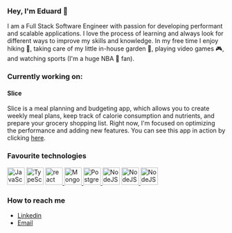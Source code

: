 ### Hey, I'm Eduard :wave:

I am a Full Stack Software Engineer with passion for developing performant and scalable applications. I love the process of learning and always look for different ways to improve my skills and knowledge. In my free time I enjoy hiking :hiking_boot:, taking care of my little in-house garden :seedling:, playing video games :video_game:, and watching sports (I'm a huge NBA :basketball: fan).

### Currently working on:

#### **Slice**
Slice is a meal planning and budgeting app, which allows you to create weekly meal plans, keep track of calorie consumption and nutrients, and prepare your grocery shopping list. Right now, I'm focused on optimizing the performance and adding new features.
You can see this app in action by clicking [here](https://slice-henna.vercel.app).

### Favourite technologies
<p align="left">
    <a href="https://www.javascript.com/" target="_blank"> <img src="https://icongr.am/devicon/javascript-original.svg?size=128&color=c2c2c2" alt="JavaScript" width="40" height="40"/></a> 
   <a href="https://www.typescriptlang.org/" target="_blank"> <img src="https://icongr.am/devicon/typescript-original.svg?size=128&color=ffffff" alt="TypeScript" width="40" height="40"/></a>
  <a href="https://reactjs.org/" target="_blank"> <img src="https://icongr.am/devicon/react-original.svg?size=128&color=currentColor" alt="react" width="40" height="40"/> </a> 
  <a href="https://www.mongodb.com/" target="_blank"> <img src="https://icongr.am/devicon/mongodb-original-wordmark.svg?size=128&color=ffffff" alt="MongoDB" width="40" height="40"/> </a> 
  <a href="https://www.postgresql.org" target="_blank"> <img src="https://icongr.am/devicon/postgresql-original-wordmark.svg?size=128&color=ffffff" alt="PostgreSQL" width="40" height="40"/> </a>  
  <a href="https://nodejs.org/en/" target="_blank"> <img src="https://icongr.am/devicon/nodejs-plain.svg?size=128&color=c2c2c2" alt="NodeJS" width="40" height="40"/></a>
  <a href="https://expressjs.com/" target="_blank"> <img src="https://icongr.am/devicon/express-original-wordmark.svg?size=128&color=c2c2c2" alt="NodeJS" width="40" height="40"/> </a>
  <a href="https://www.linux.org/" target="_blank"> <img src="https://icongr.am/devicon/linux-plain.svg?size=128&color=c2c2c2" alt="NodeJS" width="40" height="40"/> </a>
</p>

### How to reach me
- [Linkedin](https://www.linkedin.com/in/eduardakhmetov/)
- [Email](mailto:eduard.aakhmetov@gmail.com)

<!--
**edakhmetov/edakhmetov** is a ✨ _special_ ✨ repository because its `README.md` (this file) appears on your GitHub profile.

Here are some ideas to get you started:

- 🔭 I’m currently working on ...
- 🌱 I’m currently learning ...
- 👯 I’m looking to collaborate on ...
- 🤔 I’m looking for help with ...
- 💬 Ask me about ...
- 📫 How to reach me: ...
- 😄 Pronouns: ...
- ⚡ Fun fact: ...
-->
